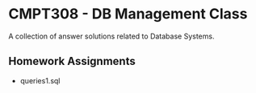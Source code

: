 # CMPT308 - DB Management Class
A collection of answer solutions related to Database Systems.

## Homework Assignments

- queries1.sql
